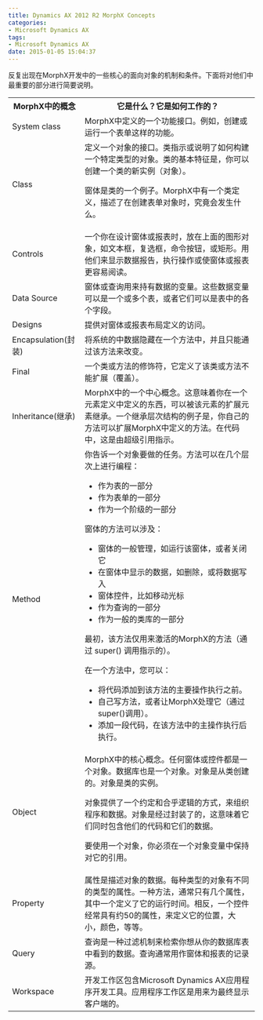```yaml
---
title: Dynamics AX 2012 R2 MorphX Concepts
categories:
- Microsoft Dynamics AX
tags:
- Microsoft Dynamics AX
date: 2015-01-05 15:04:37
---
```


<span id="goog-gtc-unit-55" class="goog-gtc-unit"><span class="goog-gtc-translatable goog-gtc-from-human" dir="ltr">反复出现在MorphX开发中的一些核心的面向对象的机制和条件。下面将对他们中最重要的部分进行简要说明。</span></span>

<span id="more-53"></span>

<div class="tableSection">
<table>
<tbody>
<tr>
<th colspan="1"><span id="goog-gtc-unit-56" class="goog-gtc-unit"><span class="goog-gtc-translatable goog-gtc-from-mt" dir="ltr">MorphX中的概念</span></span></th>
<th colspan="1"><span id="goog-gtc-unit-57" class="goog-gtc-unit"><span class="goog-gtc-translatable goog-gtc-from-human" dir="ltr">它是什么？它​​是如何工作的？</span></span></th>
</tr>
<tr>
<td colspan="1"><span id="goog-gtc-unit-58" class="goog-gtc-unit"><span class="goog-gtc-translatable goog-gtc-from-human" dir="ltr"> System class </span></span></td>
<td colspan="1"><span id="goog-gtc-unit-59" class="goog-gtc-unit"><span class="goog-gtc-translatable goog-gtc-from-human" dir="ltr">MorphX中定义的一个功能接口。例如，创建或运行一个表单这样的功能。</span></span></td>
</tr>
<tr>
<td colspan="1"><span id="goog-gtc-unit-60" class="goog-gtc-unit"><span class="goog-gtc-translatable goog-gtc-from-tm goog-gtc-from-tm-score-100" dir="ltr">Class</span></span></td>
<td colspan="1"><span id="goog-gtc-unit-61" class="goog-gtc-unit"><span class="goog-gtc-translatable goog-gtc-from-mt" dir="ltr">定义一个对象的接口。</span></span><span id="goog-gtc-unit-62" class="goog-gtc-unit"><span class="goog-gtc-translatable goog-gtc-from-human" dir="ltr">类指示或说明了如何构建一个特定类型的对象。</span></span><span id="goog-gtc-unit-63" class="goog-gtc-unit"><span class="goog-gtc-translatable goog-gtc-from-human" dir="ltr">类的基本特征是，你可以创建一个类的新实例（对象）。</span></span></p>

<span id="goog-gtc-unit-64" class="goog-gtc-unit"><span class="goog-gtc-translatable goog-gtc-from-human" dir="ltr">窗体是类的一个例子。</span></span><span id="goog-gtc-unit-65" class="goog-gtc-unit"><span class="goog-gtc-translatable goog-gtc-from-human" dir="ltr">MorphX中有一个类定义，描述了在创建表单对象时，究竟会发生什么。</span></span></td>
</tr>
<tr>
<td colspan="1"><span id="goog-gtc-unit-66" class="goog-gtc-unit"><span class="goog-gtc-translatable goog-gtc-from-human" dir="ltr">Controls</span></span></td>
<td colspan="1"><span id="goog-gtc-unit-67" class="goog-gtc-unit"><span class="goog-gtc-translatable goog-gtc-from-human" dir="ltr">一个你在设计窗体或报表时，放在上面的图形对象，如文本框，复选框，命令按钮，或矩形。用他们来显示数据报告，执行操作或使窗体或报表更容易阅读。</span></span></td>
</tr>
<tr>
<td colspan="1"><span id="goog-gtc-unit-68" class="goog-gtc-unit"><span class="goog-gtc-translatable goog-gtc-from-human" dir="ltr">Data Source </span></span></td>
<td colspan="1"><span id="goog-gtc-unit-69" class="goog-gtc-unit"><span class="goog-gtc-translatable goog-gtc-from-human" dir="ltr">窗体或查询用来持有数据的变量。</span></span><span id="goog-gtc-unit-70" class="goog-gtc-unit"><span class="goog-gtc-translatable goog-gtc-from-human" dir="ltr">这些数据变量可以是一个或多个表，或者它们可以是表中的各个字段。</span></span></td>
</tr>
<tr>
<td colspan="1"><span id="goog-gtc-unit-71" class="goog-gtc-unit"><span class="goog-gtc-translatable goog-gtc-from-human" dir="ltr">Designs </span></span></td>
<td colspan="1"><span id="goog-gtc-unit-72" class="goog-gtc-unit"><span class="goog-gtc-translatable goog-gtc-from-human" dir="ltr">提供对窗体或报表布局定义的访问。</span></span></td>
</tr>
<tr>
<td colspan="1"><span id="goog-gtc-unit-73" class="goog-gtc-unit"><span class="goog-gtc-translatable goog-gtc-from-human" dir="ltr">Encapsulation(封装)</span></span></td>
<td colspan="1"><span id="goog-gtc-unit-74" class="goog-gtc-unit"><span class="goog-gtc-translatable goog-gtc-from-human" dir="ltr">将系统的中数据隐藏在一个方法中，并且只能通过该方法来改变。</span></span></td>
</tr>
<tr>
<td colspan="1"><span id="goog-gtc-unit-75" class="goog-gtc-unit"><span class="goog-gtc-translatable goog-gtc-from-human" dir="ltr">Final </span></span></td>
<td colspan="1"><span id="goog-gtc-unit-76" class="goog-gtc-unit"><span class="goog-gtc-translatable goog-gtc-from-human" dir="ltr">一个类或方法的修饰符，它定义了该类或方法不能扩展（覆盖）。</span></span></td>
</tr>
<tr>
<td colspan="1"><span id="goog-gtc-unit-77" class="goog-gtc-unit"><span class="goog-gtc-translatable goog-gtc-from-human" dir="ltr">Inheritance(继承)</span></span></td>
<td colspan="1"><span id="goog-gtc-unit-78" class="goog-gtc-unit"><span class="goog-gtc-translatable goog-gtc-from-human" dir="ltr">MorphX中的一个中心概念。这意味着你在一个元素定义中定义的东西，可以被该元素的扩展元素继承。</span></span><span id="goog-gtc-unit-79" class="goog-gtc-unit"><span class="goog-gtc-translatable goog-gtc-from-human" dir="ltr">一个继承层次结构的例子是，你自己的方法可以扩展MorphX中定义的方法。在代码中，这是由超级引用指示。</span></span></td>
</tr>
<tr>
<td colspan="1"><span id="goog-gtc-unit-80" class="goog-gtc-unit"><span class="goog-gtc-translatable goog-gtc-from-human" dir="ltr">Method </span></span></td>
<td colspan="1"><span id="goog-gtc-unit-81" class="goog-gtc-unit"><span class="goog-gtc-translatable goog-gtc-from-human" dir="ltr">你告诉一个对象要做的任务。</span></span><span id="goog-gtc-unit-82" class="goog-gtc-unit"><span class="goog-gtc-translatable goog-gtc-from-mt" dir="ltr">方法可以在几个层次上进行编程：</span></span>

*   <span id="goog-gtc-unit-83" class="goog-gtc-unit"><span class="goog-gtc-translatable goog-gtc-from-mt" dir="ltr">作为表的一部分</span></span>
*   <span id="goog-gtc-unit-84" class="goog-gtc-unit"><span class="goog-gtc-translatable goog-gtc-from-mt" dir="ltr">作为表单的一部分</span></span>
*   <span id="goog-gtc-unit-85" class="goog-gtc-unit"><span class="goog-gtc-translatable goog-gtc-from-mt" dir="ltr">作为一个阶级的一部分</span></span>

<span id="goog-gtc-unit-86" class="goog-gtc-unit"><span class="goog-gtc-translatable goog-gtc-from-human" dir="ltr">窗体的方法可以涉及：</span></span>

*   <span id="goog-gtc-unit-87" class="goog-gtc-unit"><span class="goog-gtc-translatable goog-gtc-from-human" dir="ltr">窗体的一般管理，如运行该窗体，或者关闭它</span></span>
*   <span id="goog-gtc-unit-88" class="goog-gtc-unit"><span class="goog-gtc-translatable goog-gtc-from-human" dir="ltr">在窗体中显示的数据，如删除，或将数据写入</span></span>
*   <span id="goog-gtc-unit-89" class="goog-gtc-unit"><span class="goog-gtc-translatable goog-gtc-from-human" dir="ltr">窗体控件，比如移动光标</span></span>
*   <span id="goog-gtc-unit-90" class="goog-gtc-unit"><span class="goog-gtc-translatable goog-gtc-from-mt" dir="ltr">作为查询的一部分</span></span>
*   <span id="goog-gtc-unit-91" class="goog-gtc-unit"><span class="goog-gtc-translatable goog-gtc-from-human" dir="ltr">作为一般的类库的一部分</span></span>

<span id="goog-gtc-unit-92" class="goog-gtc-unit"><span class="goog-gtc-translatable goog-gtc-from-human" dir="ltr">最初，该方法仅用来激活的MorphX的方法（通过<span class="code"> super() </span>调用指示的）。</span></span>

<span id="goog-gtc-unit-93" class="goog-gtc-unit"><span class="goog-gtc-translatable goog-gtc-from-mt" dir="ltr">在一个方法中，您可以：</span></span>

*   <span id="goog-gtc-unit-94" class="goog-gtc-unit"><span class="goog-gtc-translatable goog-gtc-from-human" dir="ltr">将代码添加到该方法的主要操作执行之前。</span></span>
*   <span id="goog-gtc-unit-95" class="goog-gtc-unit"><span class="goog-gtc-translatable goog-gtc-from-human" dir="ltr">自己写方法，或者让MorphX处理它（通过<span class="code">super()</span>调用）。</span></span>
*   <span id="goog-gtc-unit-96" class="goog-gtc-unit"><span class="goog-gtc-translatable goog-gtc-from-human" dir="ltr">添加一段代码，在该方法中的主操作执行后执行。</span></span>
</td>
</tr>
<tr>
<td colspan="1"><span id="goog-gtc-unit-97" class="goog-gtc-unit"><span class="goog-gtc-translatable goog-gtc-from-human" dir="ltr">Object </span></span></td>
<td colspan="1"><span id="goog-gtc-unit-98" class="goog-gtc-unit"><span class="goog-gtc-translatable goog-gtc-from-human" dir="ltr">MorphX中的核心概念。</span></span><span id="goog-gtc-unit-99" class="goog-gtc-unit"><span class="goog-gtc-translatable goog-gtc-from-human" dir="ltr">任何窗体或控件都是一个对象。</span></span><span id="goog-gtc-unit-100" class="goog-gtc-unit"><span class="goog-gtc-translatable goog-gtc-from-human" dir="ltr">数据库也是一个对象。</span></span><span id="goog-gtc-unit-101" class="goog-gtc-unit"><span class="goog-gtc-translatable goog-gtc-from-mt" dir="ltr">对象是从类创建的。</span></span><span id="goog-gtc-unit-102" class="goog-gtc-unit"><span class="goog-gtc-translatable goog-gtc-from-mt" dir="ltr">对象是类的实例。</span></span></p>

<span id="goog-gtc-unit-103" class="goog-gtc-unit"><span class="goog-gtc-translatable goog-gtc-from-human" dir="ltr">对象提供了一个约定和合乎逻辑的方式，来组织程序和数据。</span></span><span id="goog-gtc-unit-104" class="goog-gtc-unit"><span class="goog-gtc-translatable goog-gtc-from-human" dir="ltr">对象是经过封装了的，这意味着它们同时包含他们的代码和它们的数据。</span></span>

<p><span id="goog-gtc-unit-105" class="goog-gtc-unit"><span class="goog-gtc-translatable goog-gtc-from-human" dir="ltr">要使用一个对象，你必须在一个对象变量中保持对它的引用。</span></span></td>
</tr>
<tr>
<td colspan="1"><span id="goog-gtc-unit-106" class="goog-gtc-unit"><span class="goog-gtc-translatable goog-gtc-from-human" dir="ltr">Property </span></span></td>
<td colspan="1"><span id="goog-gtc-unit-107" class="goog-gtc-unit"><span class="goog-gtc-translatable goog-gtc-from-mt" dir="ltr">属性是描述对象的数据。</span></span><span id="goog-gtc-unit-108" class="goog-gtc-unit"><span class="goog-gtc-translatable goog-gtc-from-mt" dir="ltr">每种类型的对象有不同的类型的属性。</span></span><span id="goog-gtc-unit-109" class="goog-gtc-unit"><span class="goog-gtc-translatable goog-gtc-from-mt" dir="ltr">一种方法，通常只有几个属性，其中一个定义了它的运行时间。</span></span><span id="goog-gtc-unit-110" class="goog-gtc-unit"><span class="goog-gtc-translatable goog-gtc-from-human" dir="ltr">相反，一个控件经常具有约50的属性，来定义它的位置，大小，颜色，等等。</span></span></td>
</tr>
<tr>
<td colspan="1"><span id="goog-gtc-unit-111" class="goog-gtc-unit"><span class="goog-gtc-translatable goog-gtc-from-human" dir="ltr">Query </span></span></td>
<td colspan="1"><span id="goog-gtc-unit-112" class="goog-gtc-unit"><span class="goog-gtc-translatable goog-gtc-from-mt" dir="ltr">查询是一种过滤机制来检索你想从你的数据库表中看到的数据。</span></span><span id="goog-gtc-unit-113" class="goog-gtc-unit"><span class="goog-gtc-translatable goog-gtc-from-human" dir="ltr">查询通常用作窗体和报表的记录源。</span></span></td>
</tr>
<tr>
<td colspan="1"><span id="goog-gtc-unit-114" class="goog-gtc-unit"><span class="goog-gtc-translatable goog-gtc-from-human" dir="ltr">Workspace </span></span></td>
<td colspan="1"><span id="goog-gtc-unit-115" class="goog-gtc-unit"><span class="goog-gtc-translatable goog-gtc-from-human" dir="ltr">开发工作区包含Microsoft Dynamics AX应用程序开发工具。</span></span><span id="goog-gtc-unit-116" class="goog-gtc-unit"><span class="goog-gtc-translatable goog-gtc-from-human" dir="ltr">应用程序工作区是用来为最终显示客户端的。</span></span></td>
</tr>
</tbody>
</table>
</div>